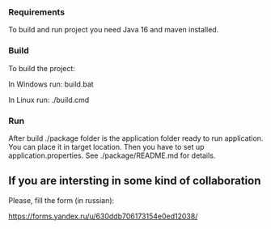 ### Requirements

To build and run project you need Java 16 and maven installed.

### Build

To build the project:

In Windows run:
    build.bat
    
In Linux run:
    ./build.cmd
    
### Run

After build ./package folder is the application folder ready to run application. You can place it in target location. Then you have to set up application.properties. See ./package/README.md for details.
    
  
## If you are intersting in some kind of collaboration

Please, fill the form (in russian):

https://forms.yandex.ru/u/630ddb706173154e0ed12038/
